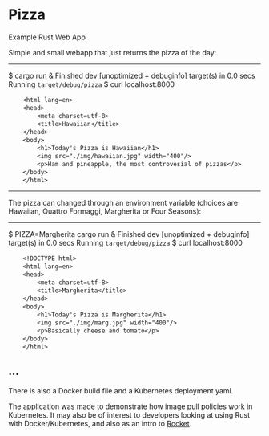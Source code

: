# Pizza
Example Rust Web App

Simple and small webapp that just returns the pizza of the day:

----
$ cargo run &
Finished dev [unoptimized + debuginfo] target(s) in 0.0 secs
     Running `target/debug/pizza`
$ curl localhost:8000
   <!DOCTYPE html>
        <html lang=en>
        <head>
            <meta charset=utf-8>
            <title>Hawaiian</title>
        </head>
        <body>
            <h1>Today's Pizza is Hawaiian</h1>
            <img src="./img/hawaiian.jpg" width="400"/>
            <p>Ham and pineapple, the most controvesial of pizzas</p>
        </body>
        </html>
----

The pizza can changed through an environment variable (choices are Hawaiian,
Quattro Formaggi, Margherita or Four Seasons):

----
$ PIZZA=Margherita cargo run &
Finished dev [unoptimized + debuginfo] target(s) in 0.0 secs
     Running `target/debug/pizza`
$ curl localhost:8000

        <!DOCTYPE html>
        <html lang=en>
        <head>
            <meta charset=utf-8>
            <title>Margherita</title>
        </head>
        <body>
            <h1>Today's Pizza is Margherita</h1>
            <img src="./img/marg.jpg" width="400"/>
            <p>Basically cheese and tomato</p>
        </body>
        </html>
...
----

There is also a Docker build file and a Kubernetes deployment yaml.

The application was made to demonstrate how image pull policies work in
Kubernetes. It may also be of interest to developers looking at using Rust with
Docker/Kubernetes, and also as an intro to [Rocket](https://rocket.rs).
